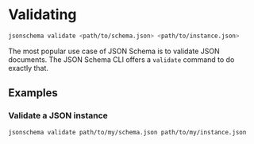Validating
==========

```sh
jsonschema validate <path/to/schema.json> <path/to/instance.json>
```

The most popular use case of JSON Schema is to validate JSON documents. The
JSON Schema CLI offers a `validate` command to do exactly that.

Examples
--------

### Validate a JSON instance

```sh
jsonschema validate path/to/my/schema.json path/to/my/instance.json
```

